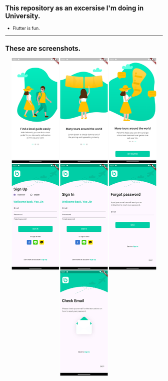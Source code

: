 ## This repository as an excersise I'm doing in University. 
- Flutter is fun.
---
## These are screenshots.

<div align="center">
  <img src="/assets/readme/Screenshot_1725764486.png" width="30%" />
  <img src="/assets/readme/Screenshot_1725764489.png" width="30%" />
  <img src="/assets/readme/Screenshot_1725764492.png" width="30%" />
</div>
<div align="center">
  <img src="/assets/readme/Screenshot_1725764494.png" width="30%" />
  <img src="/assets/readme/Screenshot_1725764496.png" width="30%" />
  <img src="/assets/readme/Screenshot_1725764501.png" width="30%" />
</div>
<div align="center">
  <img src="/assets/readme/Screenshot_1725764504.png" width="30%" />
</div>

